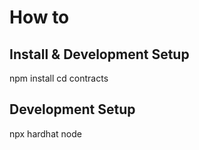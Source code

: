 # How to

## Install & Development Setup

npm install
cd contracts


## Development Setup

npx hardhat node
